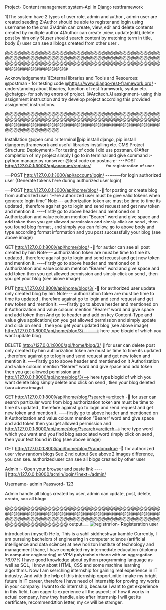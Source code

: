 Project- Content management system-Api in Django restframework
 
1)The system have 2 types of user role, admin and author , admin user are created seeding
2)Author should be able to register and login using username to the cms
3)Admin can create, view, edit and delete contents created by multiple author
4)Author can create ,view, update(edit),delete post by him only
5)user should search content by matching term in title, body
6) user can see all blogs created from other user .

@@@@@@@@@@@@@@@@@@@@@@@@@@@@@@@@@@@@@@@@@@@@@@@@@@@@@@@@@@@@@@@@@@@@@@@@@@@@@@@@@@@@@@@@@@@@@@@@@@@@@@@@@@@@@@@@@@@@@@@@@@@@@@

Acknowledgements
1)External libraries and Tools and Resources:
@postman - for testing code
@https://www.django-rest-framework.org/ - understanding about libraries, function of rest framework, 
syntax etc.
@chatgpt- for solving errors of project.
@Arcitech.AI assignment- using this assignment instruction and try develop project according this 
provided assignment instructions.

@@@@@@@@@@@@@@@@@@@@@@@@@@@@@@@@@@@@@@@@@@@@@@@@@@@@@@@@@@@@@@@@@@@@@@@@@@@@@@@@@@@@@@@@@@@@@@@@@@@@@@@@@@@@@@@@@@@@@@@@@@@@

Installation
@open cmd or terminalpip install django, 
pip install djangorestframework and useful libraries installing etc.
CMS Project Structure:
Deployment:-
For testing of code I did use postman.
@After completion of my project simply I go to in terminal and give command :-
python.manage.py runserver
@test code on postman:-
---POST http://127.0.0.1:8000/api/account/register/ -------for registeration of user




---POST http://127.0.0.1:8000/api/account/login/ --------for login authorized user
(Generate tokens here during authorized user login)



---POST http://127.0.0.1:8000/api/home/blog/ - for posting or create blog from authorized user
“Here authorized user must be give valid tokens when generate login time”
Note--- authorization token are must be time to time its updated , therefore against go to login and send request 
and get new token and mention it.
----firstly go to above header and mentioned on it Authorization and value coloum mention “Bearer” word and 
give space and add token then you get allowed permission and simply click on send , then you found blog 
format , and simply you can follow, go to above body and type according format information and you post 
successfully your blog (see above image)


GET http://127.0.0.1:8000/api/home/blog/ - for author can see all post created by him
Note--- authorization token are must be time to time its updated , therefore against go to login and send request 
and get new token and mention it.
----firstly go to above header and mentioned on it Authorization and value coloum mention “Bearer” word and 
give space and add token then you get allowed permission and simply click on send , then you get your blog
(see above image)



PUT http://127.0.0.1:8000/api/home/blog/3/ - for authorized user update only created blog by him
Note--- authorization token are must be time to time its updated , therefore against go to login and send request 
and get new token and mention it.
----firstly go to above header and mentioned on it Authorization and value coloum mention “Bearer” word and 
give space and add token then And go to header and add on key Content-Type and value give application/json you get 
allowed permission and simply update and click on send , then you get your updated blog (see above image)
http://127.0.0.1:8000/api/home/blog/3/-----> here type blogid of which you want update blog



DELETE http://127.0.0.1:8000/api/home/blog/3/  for user can delete post only created by him
authorization token are must be time to time its updated , therefore against go to login and send request and get 
new token and mention it.
----firstly go to above header and mentioned on it Authorization and value coloum mention “Bearer” word and 
give space and add token then you get allowed permission and http://127.0.0.1:8000/api/home/blog/3/--> here type blogid of
which you want delete blog simply delete and click on send , then your blog deleted (see above image)




GET http://127.0.0.1:8000/api/home/blog/?search=arcitech - for user can search particular word from blog
authorization token are must be time to time its updated , therefore against go to login and send request and get 
new token and mention it.
----firstly go to above header and mentioned on it Authorization and value coloum mention “Bearer” word and 
give space and add token then you get allowed permission and http://127.0.0.1:8000/api/home/blog/?search=arcitech--> here 
type word which you want and you find blog associated word simply click on send , then your text found in blog (see above 
image)



GET http://127.0.0.1:8000/api/home/blog/?random=true - for authorized user view random blogs
See 2
nd output
See above 2 images difference, you can see. authorized user can see all blogs created by other user




Admin :-
Open your browser and paste link ----http://127.0.0.1:8000/admin/login/?next=/admin/

Username- admin
Password- 123

Admin handle all blogs created by user, admin can update, post, delete, create, see all blogs







@@@@@@@@@@@@@@@@@@@@@@@@@@@@@@@@@@@@@@@@@@@@@@@@@@@@@@@@@@@@@@@@@@@@@@@@@@@@@@@@@@@@@@@@@@@@@@@@@@@@@@@@@@@@@@@@@@@@@@@@@@@@@@
output___
![registration](https://github.com/thechamp710/arcitech.ai/assets/135342237/2d4c2a95-d61d-4f2c-9a47-308f4481373a)- Registeration user









introduction (myself)
Hello, 
This is a sahil siddheshwar kamble
Currently, I am pursuing bachelors of engineering in computer science (artificial intelligence and data science) 
at new horizon Institute of technology and management thane, 
I have completed my intermediate education (diploma in computer engineering) at VPM polytechnic thane with 
an aggregation 76.97%
I have good knowledge about python programming language as well as SQL, 
I know about HTML, CSS and some machine learning algorithms. 
Now I am searching internship for gaining real experience in IT industry. And with the help of this internship 
opportunitie i make my bright future in IT career, therefore I have need of internship for proving my works in 
your company.
I want to do internship, because I want to get experience in this field, I am eager to experience all the aspects of 
how it works in actual company, how they handle, also after internship I will get its certificate, recommendation 
letter, my cv will be stronger.
